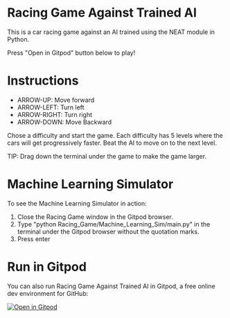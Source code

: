 # Racing Game Against Trained AI
This is a car racing game against an AI trained using the NEAT module in Python.

Press "Open in Gitpod" button below to play!

# Instructions
- ARROW-UP: Move forward
- ARROW-LEFT: Turn left
- ARROW-RIGHT: Turn right
- ARROW-DOWN: Move Backward

Chose a difficulty and start the game. 
Each difficulty has 5 levels where the cars will get progressively faster. Beat the AI to move on to the next level.

TIP: Drag down the terminal under the game to make the game larger. 

# Machine Learning Simulator
To see the Machine Learning Simulator in action: 
1) Close the Racing Game window in the Gitpod browser. 
2) Type "python Racing_Game/Machine_Learning_Sim/main.py" in the terminal under the Gitpod browser without the quotation marks. 
3) Press enter 

# Run in Gitpod

You can also run Racing Game Against Trained AI in Gitpod, a free online dev environment for GitHub:

[![Open in Gitpod](https://gitpod.io/button/open-in-gitpod.svg)](https://gitpod.io/#https://github.com/MichaelBenliyan/coding_practice)